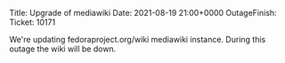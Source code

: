Title: Upgrade of mediawiki
Date: 2021-08-19 21:00+0000
OutageFinish:
Ticket: 10171

We're updating fedoraproject.org/wiki mediawiki instance. During this outage the wiki will be down.

